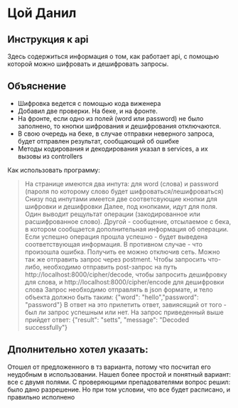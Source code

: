# Цой Данил
## Инструкция к api 

Здесь содержиться информация о том, как работает api, с помощью которой можно шифровать и дешифровать запросы. 

## Объяснение

- Шифровка ведется с помощью кода виженера
- Добавил две проверки. На беке, и на фронте. 
- На фронте, если одно из полей (word или password) не было заполнено, то кнопки шифрования и дешифрования отключаются. 
- В свою очередь на беке, в случае отправки неверного запроса, будет отправлен результат, сообщающий об ошибке
- Методы кодирования и декодирования указал в services, а их вызовы из controllers

Как использовать программу:

> На странице имеются два инпута: для word (слова) и password (пароля по которому слово будет шифроваться/лешифроваться)
> Снизу под инпутами имеется две соответсвующие кнопки для шифровки и дешифровки
> Далее, под кнопками, идут для поля. Один выводит рещультат операции (закодированное или расшифрованное слово). Другой - сообщение, отсылаемое с бека, в котором сообщается дополнительная информация об операции. Если успешно операция прошла успешно - будет выведена соответствующая информация. В противном случае - что произошла ошибка. Получить ее можно отключив сеть. 
>Можно так же отправить запрос через postment. Чтобы запросить что-либо, необходимо отправить post-запрос на путь http://localhost:8000/cipher/decode, чтобы запросить дешифровку для слова, и http://localhost:8000/cipher/encode для дешифровки слова
>Запрос необходимо отправлять в json формате, и тело объекта должно быть таким:
>{"word": "hello","password": "password"}
>В ответ на это прилетить ответ, завиясящий от того - был ли запрос успешным или нет. На запрос приведенный выше прийдет ответ:
>{"result": "setts", "message": "Decoded successfully"}

## Дполнительно хотел указать:
Отошел от предложенного в тз варианта, потому что посчитал его неудобным в использовании. Нашел более простой и понятный вариант: все с двумя полями. С проверяющими препадователями вопрос решил: было дано разрешение. Но при том условии, что все будет расписано, и правильно исполнено